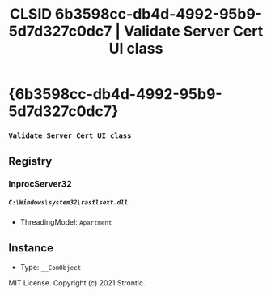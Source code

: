 ﻿---
title: "CLSID 6b3598cc-db4d-4992-95b9-5d7d327c0dc7 | Validate Server Cert UI class"
excerpt: What is COM-Object CLSID 6b3598cc-db4d-4992-95b9-5d7d327c0dc7?
---

# {6b3598cc-db4d-4992-95b9-5d7d327c0dc7}

### `Validate Server Cert UI class`

## Registry


### InprocServer32

##### `C:\Windows\system32\rastlsext.dll`
* ThreadingModel: `Apartment`

## Instance

* Type: `__ComObject`

MIT License. Copyright (c) 2021 Strontic.


